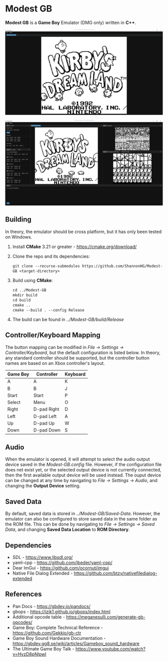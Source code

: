 # Modest GB
**Modest GB** is a **Game Boy** Emulator (DMG only) written in **C++**. 

![Main Window](./Screenshots/Main-Window.png)

![All Windows](./Screenshots/All-Windows.png)

## Building
In theory, the emulator should be cross platform, but it has only been tested on Windows.

1. Install **CMake** 3.21 or greater - https://cmake.org/download/

2. Clone the repo and its dependencies:
    ```
    git clone --recurse-submodules https://github.com/ShannonHG/Modest-GB <target-directory>
    ```

3. Build using **CMake**:

    ```
    cd ../Modest-GB
    mkdir build
    cd build
    cmake ..
    cmake --build . --config Release
    ```

4. The build can be found in *../Modest-GB/build/Release*

## Controller/Keyboard Mapping 
The button mapping can be modified in *File -> Settings -> Controller/Keyboard*, but the default configuration is listed below. In theory, any standard controller should be supported, but the controller button names are based on an Xbox controller's layout.

| Game Boy | Controller | Keyboard |
|----------|------------|----------|
|A         |A           |K         |
|B         |B           |J         |
|Start     |Start       |P         |
|Select    |Menu        |O         |
|Right     |D-pad Right |D         |
|Left      |D-pad Left  |A         |
|Up        |D-pad Up    |W         |
|Down      |D-pad Down  |S         |

## Audio
When the emulator is opened, it will attempt to select the audio output device saved in the *Modest-GB.config* file. However, if the configuration file does net exist yet, or the selected output device is not currently connected, then the first available output device will be used instead. The ouput device can be changed at any time by navigating to *File -> Settings -> Audio*, and changing the **Output Device** setting.

## Saved Data
By default, saved data is stored in *../Modest-GB/Saved-Data*. However, the emulator can also be configured to store saved data in the same folder as the ROM file. This can be done by navigating to *File -> Settings -> Saved Data*, and changing **Saved Data Location** to **ROM Directory**.

## Dependencies
* SDL - https://www.libsdl.org/
* yaml-cpp - https://github.com/jbeder/yaml-cpp/
* Dear ImGui - https://github.com/ocornut/imgui
* Native File Dialog Extended - https://github.com/btzy/nativefiledialog-extended

## References
* Pan Docs - https://gbdev.io/pandocs/
* gbops - https://izik1.github.io/gbops/index.html
* Additional opcode table - https://meganesulli.com/generate-gb-opcodes/
* Game Boy: Complete Technical Reference - https://github.com/Gekkio/gb-ctr
* Game Boy Sound Hardware Documentation - https://gbdev.gg8.se/wiki/articles/Gameboy_sound_hardware
* The Ultimate Game Boy Talk - https://www.youtube.com/watch?v=HyzD8pNlpwI
